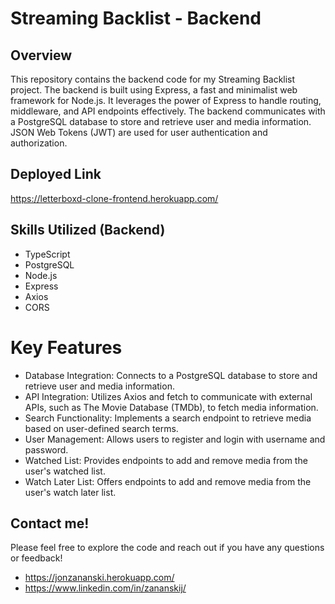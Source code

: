 # Streaming Backlist - Backend

## Overview

This repository contains the backend code for my Streaming Backlist project. The backend is built using Express, a fast and minimalist web framework for Node.js. It leverages the power of Express to handle routing, middleware, and API endpoints effectively. The backend communicates with a PostgreSQL database to store and retrieve user and media information. JSON Web Tokens (JWT) are used for user authentication and authorization.

## Deployed Link

https://letterboxd-clone-frontend.herokuapp.com/

## Skills Utilized (Backend)

- TypeScript
- PostgreSQL
- Node.js
- Express
- Axios
- CORS

# Key Features

- Database Integration: Connects to a PostgreSQL database to store and retrieve user and media information.
- API Integration: Utilizes Axios and fetch to communicate with external APIs, such as The Movie Database (TMDb), to fetch media information.
- Search Functionality: Implements a search endpoint to retrieve media based on user-defined search terms.
- User Management: Allows users to register and login with username and password.
- Watched List: Provides endpoints to add and remove media from the user's watched list.
- Watch Later List: Offers endpoints to add and remove media from the user's watch later list.

## Contact me!

Please feel free to explore the code and reach out if you have any questions or feedback!

- https://jonzananski.herokuapp.com/
- https://www.linkedin.com/in/zananskij/
